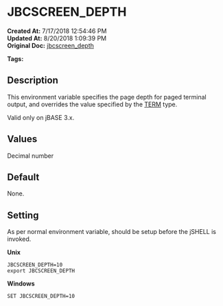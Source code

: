 # JBCSCREEN_DEPTH

**Created At:** 7/17/2018 12:54:46 PM  
**Updated At:** 8/20/2018 1:09:39 PM  
**Original Doc:** [jbcscreen_depth](https://docs.jbase.com/41717-environment-variables/jbcscreen_depth)  

**Tags:**
<badge text='terminal' vertical='middle' />
<badge text='environment variables' vertical='middle' />

## Description

This environment variable specifies the page depth for paged terminal output, and overrides the value specified by the [TERM](term) type.

Valid only on jBASE 3.x.



## Values

Decimal number



## Default

None.



## Setting

As per normal environment variable, should be setup before the jSHELL is invoked.

**Unix**

```
JBCSCREEN_DEPTH=10
export JBCSCREEN_DEPTH
```

**Windows**

```
SET JBCSCREEN_DEPTH=10
```
